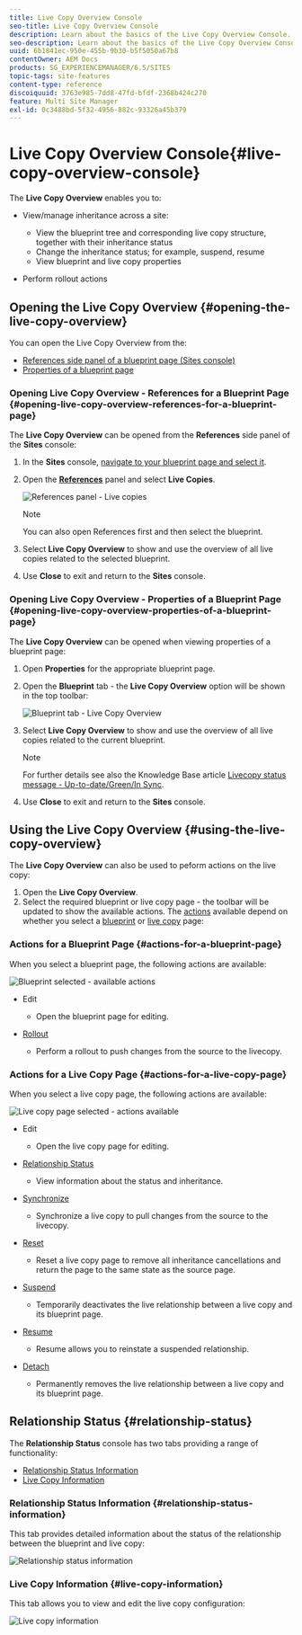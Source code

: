 ```yaml
---
title: Live Copy Overview Console
seo-title: Live Copy Overview Console
description: Learn about the basics of the Live Copy Overview Console.
seo-description: Learn about the basics of the Live Copy Overview Console.
uuid: 6b1841ec-950e-455b-9b30-b5f5050a67b8
contentOwner: AEM Docs
products: SG_EXPERIENCEMANAGER/6.5/SITES
topic-tags: site-features
content-type: reference
discoiquuid: 3763e985-7dd8-47fd-bfdf-2368b424c270
feature: Multi Site Manager
exl-id: 0c3488bd-5f32-4956-882c-93326a45b379
---
```

# Live Copy Overview Console{#live-copy-overview-console}

The **Live Copy Overview** enables you to:

* View/manage inheritance across a site:

    * View the blueprint tree and corresponding live copy structure, together with their inheritance status
    * Change the inheritance status; for example, suspend, resume
    * View blueprint and live copy properties

* Perform rollout actions

## Opening the Live Copy Overview {#opening-the-live-copy-overview}

You can open the Live Copy Overview from the:

* [References side panel of a blueprint page (Sites console)](#opening-live-copy-overview-references-for-a-blueprint-page)
* [Properties of a blueprint page](#opening-live-copy-overview-properties-of-a-blueprint-page)

### Opening Live Copy Overview - References for a Blueprint Page {#opening-live-copy-overview-references-for-a-blueprint-page}

The **Live Copy Overview** can be opened from the **References** side panel of the **Sites** console:

1. In the **Sites** console, [navigate to your blueprint page and select it](/help/sites-authoring/basic-handling.md#viewing-and-selecting-resources).
1. Open the **[References](/help/sites-authoring/basic-handling.md#references)** panel and select **Live Copies**.

   ![References panel - Live copies](assets/chlimage_1-359.png)

   >[!NOTE]
   >
   >You can also open References first and then select the blueprint.

1. Select **Live Copy Overview** to show and use the overview of all live copies related to the selected blueprint.
1. Use **Close** to exit and return to the **Sites** console.

### Opening Live Copy Overview - Properties of a Blueprint Page {#opening-live-copy-overview-properties-of-a-blueprint-page}

The **Live Copy Overview** can be opened when viewing properties of a blueprint page:

1. Open **Properties** for the appropriate blueprint page.
1. Open the **Blueprint** tab - the **Live Copy Overview** option will be shown in the top toolbar:

   ![Blueprint tab - Live Copy Overview](assets/chlimage_1-360.png)

1. Select **Live Copy Overview** to show and use the overview of all live copies related to the current blueprint.

   >[!NOTE]
   >
   >For further details see also the Knowledge Base article [Livecopy status message - Up-to-date/Green/In Sync](https://helpx.adobe.com/experience-manager/kb/livecopy-status-message---up-to-date-green-in-sync.html).

1. Use **Close** to exit and return to the **Sites** console.

## Using the Live Copy Overview {#using-the-live-copy-overview}

The **Live Copy Overview** can also be used to peform actions on the live copy:

1. Open the **Live Copy Overview**.
1. Select the required blueprint or live copy page - the toolbar will be updated to show the available actions. The [actions](/help/sites-administering/msm.md#terms-used) available depend on whether you select a [blueprint](#actions-for-a-blueprint-page) or [live copy](#actions-for-a-live-copy-page) page:

### Actions for a Blueprint Page {#actions-for-a-blueprint-page}

When you select a blueprint page, the following actions are available:

![Blueprint selected - available actions](assets/chlimage_1-361.png)

* Edit

    * Open the blueprint page for editing.

* [Rollout](/help/sites-administering/msm.md#rollout-and-synchronize)

    * Perform a rollout to push changes from the source to the livecopy.

### Actions for a Live Copy Page {#actions-for-a-live-copy-page}

When you select a live copy page, the following actions are available:

![Live copy page selected - actions available](assets/chlimage_1-362.png)

* Edit

    * Open the live copy page for editing.

* [Relationship Status](#relationship-status)

    * View information about the status and inheritance.

* [Synchronize](/help/sites-administering/msm.md#rollout-and-synchronize)

    * Synchronize a live copy to pull changes from the source to the livecopy.

* [Reset](/help/sites-administering/msm-livecopy.md#resetting-a-live-copy-page)

    * Reset a live copy page to remove all inheritance cancellations and return the page to the same state as the source page.

* [Suspend](/help/sites-administering/msm.md#suspending-and-cancelling-inheritance-and-synchronization)

    * Temporarily deactivates the live relationship between a live copy and its blueprint page.

* [Resume](/help/sites-administering/msm-livecopy.md#resuming-inheritance-for-a-page)

    * Resume allows you to reinstate a suspended relationship.

* [Detach](/help/sites-administering/msm.md#detaching-a-live-copy)

    * Permanently removes the live relationship between a live copy and its blueprint page.

## Relationship Status {#relationship-status}

The **Relationship Status** console has two tabs providing a range of functionality:

* [Relationship Status Information](#relationship-status-information)
* [Live Copy Information](#live-copy-information)

### Relationship Status Information {#relationship-status-information}

This tab provides detailed information about the status of the relationship between the blueprint and live copy:

![Relationship status information](assets/chlimage_1-363.png)

### Live Copy Information {#live-copy-information}

This tab allows you to view and edit the live copy configuration:

![Live copy information](assets/chlimage_1-364.png)
